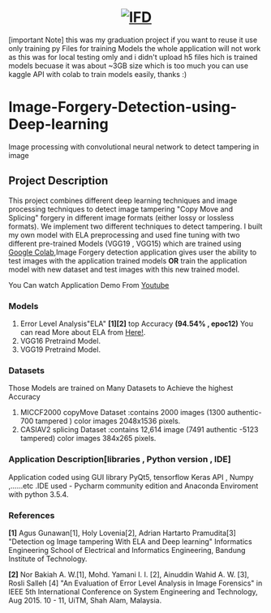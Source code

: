 <h1 align="center">
 <a href="https://www.linkedin.com/in/hxazem/"><img src="https://user-images.githubusercontent.com/36288517/70856230-91739480-1ee0-11ea-9d85-6acd691642ab.png" alt="IFD"></a>
</h1>


[important Note]  this was my graduation project if you want to reuse it use only training py Files for training Models the whole application will not work as this was for local testing omly and i didn't upload h5 files hich is trained models becuase it was about ~3GB size which is too much you can use kaggle API with colab to train models easily, thanks :) 




# Image-Forgery-Detection-using-Deep-learning
Image processing with convolutional neural network to detect tampering in image 
## Project Description
This project combines different deep learning techniques and image processing techniques to detect image tampering "Copy Move and Splicing" forgery in different image formats (either lossy or lossless formats). We implement two different techniques to detect tampering. I built my own model with  ELA preprocessing and used fine tuning with two different pre-trained Models (VGG19 , VGG15) which are trained using [Google Colab](https://colab.research.google.com/notebooks/welcome.ipynb#recent=true),Image  Forgery detection application gives user the ability to test images with the application trained models **OR** train the application model with new dataset and test images with this new trained model.

You Can watch Application Demo From [Youtube](https://www.youtube.com/watch?v=8les9jfMM-U&t=111s)
### Models
1. Error Level Analysis"ELA" **[1][2]** top Accuracy **(94.54% , epoc12)** You can read More about ELA from [Here!](https://fotoforensics.com/tutorial-ela.php).
2. VGG16 Pretraind Model.
3. VGG19 Pretraind Model.
### Datasets 
Those Models are trained on Many Datasets to Achieve the highest Accuracy 
1. MICCF2000 copyMove Dataset :contains 2000 images (1300 authentic-700 tampered ) color images 2048x1536 pixels.
2. CASIAV2 splicing Dataset :contains 12,614 image (7491 authentic -5123 tampered) color images 384x265 pixels.
### Application Description[libraries , Python version , IDE]
Application coded using GUI library PyQt5, tensorflow Keras API , Numpy ,......etc .IDE used - Pycharm community edition and Anaconda Enviroment with python 3.5.4.
### References
**[1]** Agus Gunawan[1], Holy Lovenia[2], Adrian Hartarto Pramudita[3] "Detection og Image tampering  With ELA and Deep learning" Informatics Engineering School of Electrical and Informatics Engineering, Bandung Institute of Technology.

**[2]** Nor Bakiah A. W.[1], Mohd. Yamani I. I. [2], Ainuddin Wahid A. W. [3], Rosli Salleh [4] "An Evaluation of Error Level Analysis in Image Forensics" in IEEE 5th International Conference on System Engineering and Technology, Aug 2015. 10 - 11, UiTM, Shah Alam, Malaysia.

